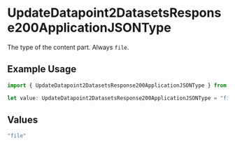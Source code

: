 # UpdateDatapoint2DatasetsResponse200ApplicationJSONType

The type of the content part. Always `file`.

## Example Usage

```typescript
import { UpdateDatapoint2DatasetsResponse200ApplicationJSONType } from "@orq-ai/node/models/operations";

let value: UpdateDatapoint2DatasetsResponse200ApplicationJSONType = "file";
```

## Values

```typescript
"file"
```
